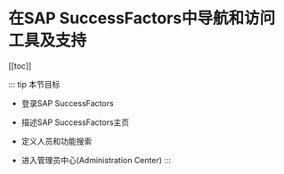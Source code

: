 # 在SAP SuccessFactors中导航和访问工具及支持

[[toc]]

::: tip 本节目标

- 登录SAP SuccessFactors

- 描述SAP SuccessFactors主页

- 定义人员和功能搜索

- 进入管理员中心(Administration Center)
:::
